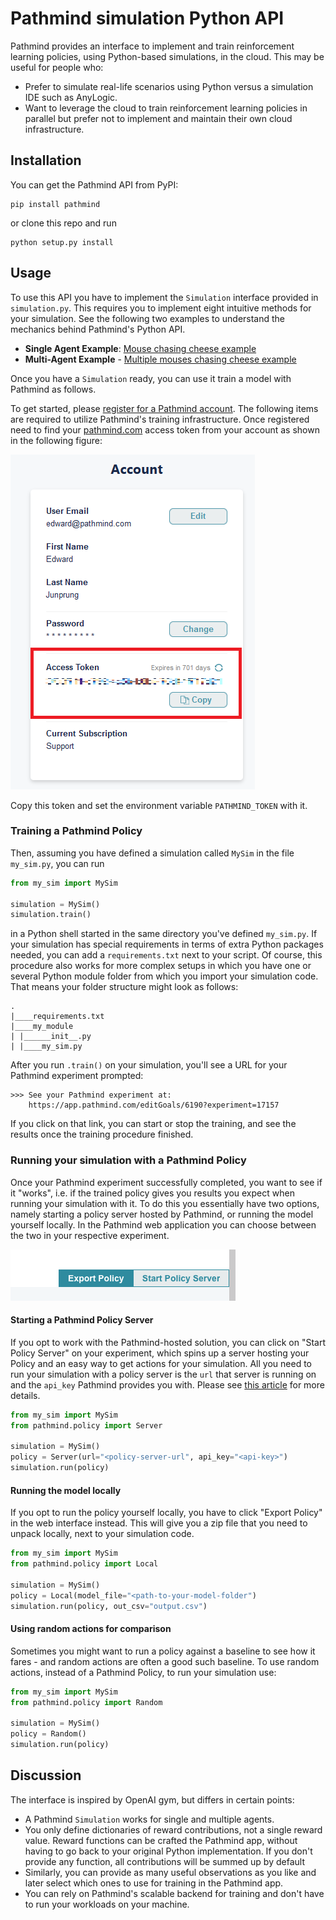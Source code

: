 # Pathmind simulation Python API

Pathmind provides an interface to implement and train reinforcement learning policies, using Python-based simulations, in the cloud. 
This may be useful for people who:

- Prefer to simulate real-life scenarios using Python versus a simulation IDE such as AnyLogic.
- Want to leverage the cloud to train reinforcement learning policies in parallel but prefer not to implement and maintain their own cloud infrastructure.

## Installation

You can get the Pathmind API from PyPI:

```shell
pip install pathmind
```

or clone this repo and run

```shell
python setup.py install
```

## Usage

To use this API you have to implement the `Simulation` interface provided in `simulation.py`.
This requires you to implement eight intuitive methods for your simulation.
See the following two examples to understand the mechanics behind Pathmind's Python API.

- **Single Agent Example**: [Mouse chasing cheese example](https://github.com/PathmindAI/pathmind-api/blob/main/tests/examples/mouse/mouse_env_pathmind.py)
- **Multi-Agent Example** - [Multiple mouses chasing cheese example](https://github.com/PathmindAI/pathmind-api/blob/main/tests/examples/mouse/multi_mouse_env_pathmind.py)

Once you have a `Simulation` ready, you can use it train a model with Pathmind
as follows. 

To get started, please [register for a Pathmind account](https://app.pathmind.com/sign-up).
The following items are required to utilize Pathmind's training infrastructure.
Once registered need to find your [pathmind.com](pathmind.com) access token from your account as shown in
the following figure:

![AccessToken](./assets/accesstoken.png)

Copy this token and set the environment variable `PATHMIND_TOKEN` with it.

### Training a Pathmind Policy

Then, assuming you have defined a simulation called `MySim` in the file
`my_sim.py`, you can run

```python
from my_sim import MySim

simulation = MySim()
simulation.train()
```

in a Python shell started in the same directory you've defined `my_sim.py`.
If your simulation has special requirements in terms of extra Python packages
needed, you can add a `requirements.txt` next to your script.
Of course, this procedure also works for more complex setups in which you have
one or several Python module folder from which you import your simulation code.
That means your folder structure might look as follows:

```text
.
|____requirements.txt
|____my_module
| |______init__.py
| |____my_sim.py
```

After you run `.train()` on your simulation, you'll see a URL for your Pathmind experiment prompted:

```text
>>> See your Pathmind experiment at: 
	https://app.pathmind.com/editGoals/6190?experiment=17157
```

If you click on that link, you can start or stop the training, and see the results once the training procedure finished.

### Running your simulation with a Pathmind Policy

Once your Pathmind experiment successfully completed, you want to see if it "works", i.e. if the trained policy gives you results you expect when running your simulation with it.
To do this you essentially have two options, namely starting a policy server hosted by Pathmind, or running the model yourself locally.
In the Pathmind web application you can choose between the two in your respective experiment.

![AccessToken](./assets/policy_options.png)

#### Starting a Pathmind Policy Server

If you opt to work with the Pathmind-hosted solution, you can click on "Start Policy Server" on your experiment,
which spins up a server hosting your Policy and an easy way to get actions for your simulation.
All you need to run your simulation with a policy server is the `url` that server is running on and the `api_key` Pathmind provides you with.
Please see [this article](https://help.pathmind.com/en/articles/5395946-integrating-trained-policies-in-web-applications) for more details.

```python
from my_sim import MySim
from pathmind.policy import Server

simulation = MySim()
policy = Server(url="<policy-server-url", api_key="<api-key>")
simulation.run(policy)
```

#### Running the model locally

If you opt to run the policy yourself locally, you have to click "Export Policy" in the web interface instead.
This will give you a zip file that you need to unpack locally, next to your simulation code.


```python
from my_sim import MySim
from pathmind.policy import Local

simulation = MySim()
policy = Local(model_file="<path-to-your-model-folder")
simulation.run(policy, out_csv="output.csv")
```

#### Using random actions for comparison

Sometimes you might want to run a policy against a baseline to see how it fares - and random actions are often a good such baseline.
To use random actions, instead of a Pathmind Policy, to run your simulation use:

```python
from my_sim import MySim
from pathmind.policy import Random

simulation = MySim()
policy = Random()
simulation.run(policy)
```

## Discussion

The interface is inspired by OpenAI gym, but differs in certain points:

- A Pathmind `Simulation` works for single and multiple agents.
- You only define dictionaries of  reward contributions, not a single reward value.
  Reward functions can be crafted the Pathmind app, without
  having to go back to your original Python implementation. If you don't provide any function,
  all contributions will be summed up by default
- Similarly, you can provide as many useful observations as you like and later
  select which ones to use for training in the Pathmind app.
- You can rely on Pathmind's scalable backend for training and don't have to
  run your workloads on your machine.
  